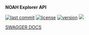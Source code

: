 **NOAH Explorer API**

[![last commit](https://img.shields.io/github/last-commit/noah-blockchain/noah-explorer-api.svg)]()
[![license](https://img.shields.io/packagist/l/doctrine/orm.svg)](https://github.com/noah-blockchain/noah-explorer-api/blob/master/LICENSE)
[![version](https://img.shields.io/github/tag/noah-blockchain/noah-explorer-api.svg)](https://github.com/noah-blockchain/noah-explorer-api/releases/latest)
[![](https://tokei.rs/b1/github/noah-blockchain/noah-explorer-api?category=lines)](https://github.com/noah-blockchai/noah-explorer-api)

[SWAGGER DOCS](https://app.swaggerhub.com/apis/noah-blockchain/noah-explorer_api/0.0.1)